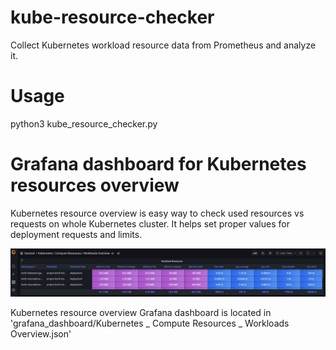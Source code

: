 # kube-resource-checker
Collect Kubernetes workload resource data from Prometheus and analyze it. 

# Usage
python3 kube_resource_checker.py

# Grafana dashboard for Kubernetes resources overview
Kubernetes resource overview is easy way to check used resources vs requests on whole Kubernetes cluster. It helps set proper values for deployment requests and limits.

![Screenshot](./grafana_dashboard/screenshot.jpg)

Kubernetes resource overview Grafana dashboard is located in  'grafana_dashboard/Kubernetes _ Compute Resources _ Workloads Overview.json'